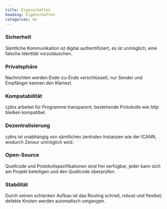 ```yaml
---
title: Eigenschaften
heading: Eigenschaften
categories: de
---
```

<div class="pure-u-sm-1-2 pure-u-md-1-3 pure-u-xl-1-6 feature">
    <h3>Sicherheit</h3>
    <i class="fa fa-lock"></i>
    <p>Sämtliche Kommunikation ist digital authentifiziert, es ist unmöglich, eine falsche Identität vorzutäuschen.</p>
</div>

<div class="pure-u-sm-1-2 pure-u-md-1-3 pure-u-xl-1-6 feature">
    <h3>Privatsphäre</h3>
    <i class="fa fa-eye"></i>
    <p>Nachrichten werden Ende-zu-Ende verschlüsselt, nur Sender und Empfänger kennen den Klartext.</p>
</div>

<div class="pure-u-sm-1-2 pure-u-md-1-3 pure-u-xl-1-6 feature">
    <h3>Kompatabilität</h3>
    <i class="fa fa-globe"></i>
    <p>cjdns arbeitet für Programme transparent, bestehende Protokolle wie <i>http</i> bleiben kompatibel.</p>
</div>

<div class="pure-u-sm-1-2 pure-u-md-1-3 pure-u-xl-1-6 feature">
    <h3>Dezentralisierung</h3>
    <i class="fa fa-sitemap"></i>
    <p>cjdns ist unabhängig von sämtlichen zentralen Instanzen wie der ICANN, wodurch Zensur unmöglich wird.</p>
</div>

<div class="pure-u-sm-1-2 pure-u-md-1-3 pure-u-xl-1-6 feature">
    <h3>Open-Source</h3>
    <i class="fa fa-users"></i>
    <p>Quellcode und Protokollspezifikationen sind frei verfügbar, jeder kann sich am Projekt beteiligen und den Quellcode überprüfen.</p>
</div>

<div class="pure-u-sm-1-2 pure-u-md-1-3 pure-u-xl-1-6 feature">
    <h3>Stabilität</h3>
    <i class="fa fa-tachometer"></i>
    <p>Durch seinen schlanken Aufbau ist das Routing schnell, robust und flexibel; defekte Knoten werden automatisch umgangen.</p>
</div>
